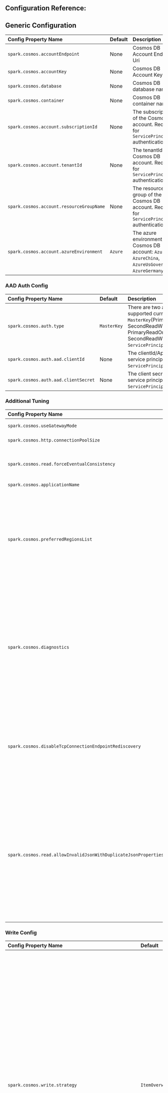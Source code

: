 ## Configuration Reference:


## Generic Configuration
| Config Property Name             | Default | Description                                                                                                 |
|:---------------------------------|    :----   |:------------------------------------------------------------------------------------------------------------| 
| `spark.cosmos.accountEndpoint`   | None   | Cosmos DB Account Endpoint Uri                                                                              |
| `spark.cosmos.accountKey`        | None    | Cosmos DB Account Key                                                                                       |
| `spark.cosmos.database`          | None    | Cosmos DB database name                                                                                     |
| `spark.cosmos.container`         | None    | Cosmos DB container name                                                                                    |
| `spark.cosmos.account.subscriptionId`    | None    | The subscriptionId of the Cosmos DB account. Required for `ServicePrincipal` authentication.                |
| `spark.cosmos.account.tenantId`          | None    | The tenantId of the Cosmos DB account. Required for `ServicePrincipal` authentication.                      |
| `spark.cosmos.account.resourceGroupName` | None    | The resource group of the Cosmos DB account. Required for `ServicePrincipal` authentication.                |
| `spark.cosmos.account.azureEnvironment`    | `Azure`    | The azure environment of the Cosmos DB account: `Azure`, `AzureChina`, `AzureUsGovernment`, `AzureGermany`. |

### AAD Auth Config
| Config Property Name                 | Default | Description                                                                                                                                                             |
|:-------------------------------------|    :----   |:------------------------------------------------------------------------------------------------------------------------------------------------------------------------|
| `spark.cosmos.auth.type`             | `MasterKey`    | There are two auth types are supported currently: `MasterKey`(PrimaryReadWriteKeys, SecondReadWriteKeys, PrimaryReadOnlyKeys, SecondReadWriteKeys), `ServicePrincipal`. |
| `spark.cosmos.auth.aad.clientId`     | None    | The clientId/ApplicationId of the service principal. Required for `ServicePrincipal` authentication.                                                                    |
| `spark.cosmos.auth.aad.clientSecret` | None    | The client secret/password of the service principal. Required for `ServicePrincipal` authentication.                                                                    |

### Additional Tuning
| Config Property Name                                            | Default | Description                                                                                                                                                                                                                                                                                                                                                                                                                                                                                                                                                                                                   |
|:----------------------------------------------------------------|:--------|:--------------------------------------------------------------------------------------------------------------------------------------------------------------------------------------------------------------------------------------------------------------------------------------------------------------------------------------------------------------------------------------------------------------------------------------------------------------------------------------------------------------------------------------------------------------------------------------------------------------| 
| `spark.cosmos.useGatewayMode`                                   | `false` | Use gateway mode for the client operations                                                                                                                                                                                                                                                                                                                                                                                                                                                                                                                                                                    |
| `spark.cosmos.http.connectionPoolSize`                          | `1000`  | Gateway mode connection pool size                                                                                                                                                                                                                                                                                                                                                                                                                                                                                                                                                    |
| `spark.cosmos.read.forceEventualConsistency`                    | `true`  | Makes the client use Eventual consistency for read operations instead of using the default account level consistency                                                                                                                                                                                                                                                                                                                                                                                                                                                                                          |
| `spark.cosmos.applicationName`                                  | None    | Application name                                                                                                                                                                                                                                                                                                                                                                                                                                                                                                                                                                                              |
| `spark.cosmos.preferredRegionsList`                             | None    | Preferred regions list to be used for a multi region Cosmos DB account. This is a comma separated value (e.g., `[East US, West US]` or `East US, West US`) provided preferred regions will be used as hint. You should use a collocated spark cluster with your Cosmos DB account and pass the spark cluster region as preferred region. See list of azure regions [here](https://docs.microsoft.com/dotnet/api/microsoft.azure.documents.locationnames?view=azure-dotnet&preserve-view=true). Please note that you can also use `spark.cosmos.preferredRegions` as alias                                     |
| `spark.cosmos.diagnostics`                                      | None    | Can be used to enable more verbose diagnostics. Currently the only supported options are `simple`, `feed` and `feed_details`. The mode `simple` will result in additional logs being emitted as `INFO` logs in the Driver and Executor logs. The mode `feed` will provide per `FeedResponse` information and `feed_details` will also add pk and id values of all items in a `FeedResponse` to the logs. Please note that any of the diagnostic modes causes the logs being emitted to increase significantly - so, there will be perf impact when enabling it.                                               |
| `spark.cosmos.disableTcpConnectionEndpointRediscovery`          | `false` | Can be used to disable TCP connection endpoint rediscovery. TCP connection endpoint rediscovery should only be disabled when using custom domain names with private endpoints when using a custom Spark environment. When using Azure Databricks or Azure Synapse as Spark runtime it should never be required to disable endpoint rediscovery.                                                                                                                                                                                                                                                               |
| `spark.cosmos.read.allowInvalidJsonWithDuplicateJsonProperties` | `false` | By default (when set to false) the Cosmos Java SDK and spark connector will raise a hard failure when json documents are read that contain json object with multiple properties of the same name. This config option can be used to override the behavior and silently ignore the invalid json and instead use the last occurrence of the property when parsing the json. NOTE: This is only meant to be used as a temporary workaround. We strongly recommend fixing the invalid json from even being ingested into the data and only use this workaround while cleaning up the documents with invalid json. |

### Write Config
| Config Property Name                                 | Default | Description                                                                                                                                                                                                                                                                                                                                                                                                                                                                                                                                                                                                                                                                                                                                                                                                                                                                                                                                                                                                                                                                        |
|:-----------------------------------------------------|    :----   |:-----------------------------------------------------------------------------------------------------------------------------------------------------------------------------------------------------------------------------------------------------------------------------------------------------------------------------------------------------------------------------------------------------------------------------------------------------------------------------------------------------------------------------------------------------------------------------------------------------------------------------------------------------------------------------------------------------------------------------------------------------------------------------------------------------------------------------------------------------------------------------------------------------------------------------------------------------------------------------------------------------------------------------------------------------------------------------------|
| `spark.cosmos.write.strategy`                        | `ItemOverwrite`    | Cosmos DB Item write Strategy: <br/> - `ItemOverwrite` (using upsert), <br/> - `ItemOverwriteIfNotModified` (if etag property of the row is empty/null it will just do an insert and ignore if the document already exists - same as `ItemAppend`, if an etag value exists it will attempt to replace the document with etag pre-condition. If the document changed - identified by precondition failure - the update is skipped and the document is not updated with the content of the data frame row), <br/> - `ItemAppend` (using create, ignore pre-existing items i.e., Conflicts), <br/> - `ItemDelete` (delete all documents), <br/> - `ItemDeleteIfNotModified` (delete all documents for which the etag hasn't changed), <br/> - `ItemPatch` (Partial update all documents based on the patch config), <br/> - `ItemBulkUpdate` (read item, then patch the item locally, then using create if etag is empty, update/replace with etag pre-condition. In cases of any conflict or precondition failure, SDK will retry the above steps to update the documents properly.) |
| `spark.cosmos.write.maxRetryCount`                   | `10`    | Cosmos DB Write Max Retry Attempts on retriable failures (e.g., connection error, moderakh add more details)                                                                                                                                                                                                                                                                                                                                                                                                                                                                                                                                                                                                                                                                                                                                                                                                                                                                                                                                                                       |
| `spark.cosmos.write.point.maxConcurrency`            | None   | Cosmos DB Item Write Max concurrency. If not specified it will be determined based on the Spark executor VM Size                                                                                                                                                                                                                                                                                                                                                                                                                                                                                                                                                                                                                                                                                                                                                                                                                                                                                                                                                                   |
| `spark.cosmos.write.bulk.maxPendingOperations`       | None   | Cosmos DB Item Write bulk mode maximum pending operations. Defines a limit of bulk operations being processed concurrently. If not specified it will be determined based on the Spark executor VM Size. If the volume of data is large for the provisioned throughput on the destination container, this setting can be adjusted by following the estimation of `1000 x Cores`                                                                                                                                                                                                                                                                                                                                                                                                                                                                                                                                                                                                                                                                                                     |
| `spark.cosmos.write.bulk.enabled`                    | `true`   | Cosmos DB Item Write bulk enabled                                                                                                                                                                                                                                                                                                                                                                                                                                                                                                                                                                                                                                                                                                                                                                                                                                                                                                                                                                                                                                                  |
| `spark.cosmos.write.bulk.targetedPayloadSizeInBytes` | `220201`  | When the targeted payload size is reached for buffered documents, the request is sent to the backend. The default value is optimized for small documents <= 10 KB - when documents often exceed 110 KB, it can help to increase this value to up to about `1500000` (should still be smaller than 2 MB).                                                                                                                                                                                                                                                                                                                                                                                                                                                                                                                                                                                                                                                                                                                                                                           |
| `spark.cosmos.write.bulk.initialBatchSize`           | `100` | Cosmos DB initial bulk micro batch size - a micro batch will be flushed to the backend when the number of documents enqueued exceeds this size - or the target payload size is met. The micro batch size is getting automatically tuned based on the throttling rate. By default the initial micro batch size is 100. Reduce this when you want to avoid that the first few requests consume too many RUs.                                                                                                                                                                                                                                                                                                                                                                                                                                                                                                                                                                                                                                                                         |
| `spark.cosmos.write.bulk.maxBatchSize`               | `100` | Cosmos DB max. bulk micro batch size - a micro batch will be flushed to the backend when the number of documents enqueued exceeds this size - or the target payload size is met. The micro batch size is getting automatically tuned based on the throttling rate. By default the max. micro batch size is 100. Use this setting only when migrating Spark 2.4 workloads - for other scenarios relying on the auto-tuning combined with throughptu control will result in better experience.                                                                                                                                                                                                                                                                                                                                                                                                                                                                                                                                                                                       |

#### Patch Config
| Config Property Name      | Default | Description |
| :---        |    :----   |         :--- |
| `spark.cosmos.write.patch.defaultOperationType`      | `Replace`   | Default Cosmos DB patch operation type. Supported ones include none, add, set, replace, remove, increment. Choose none for no-op, for others please reference [here](https://docs.microsoft.com/azure/cosmos-db/partial-document-update#supported-operations) for full context. |
| `spark.cosmos.write.patch.columnConfigs`      | None        | Cosmos DB patch column configs. It can container multiple definitions matching the following patterns separated by comma. col(column).op(operationType) or col(column).path(patchInCosmosdb).op(operationType) - The difference of the second pattern is that it also allows you to define a different cosmosdb path. |
| `spark.cosmos.write.patch.filter`      | None        | Used for [Conditional patch](https://docs.microsoft.com/azure/cosmos-db/partial-document-update-getting-started#java) |

### Query Config
| Config Property Name                                           | Default | Description                                                                                                                                                                                                                                                                                                                                                                                                                                                                                                                                                                                                                                                     |
|:---------------------------------------------------------------|:--------|:----------------------------------------------------------------------------------------------------------------------------------------------------------------------------------------------------------------------------------------------------------------------------------------------------------------------------------------------------------------------------------------------------------------------------------------------------------------------------------------------------------------------------------------------------------------------------------------------------------------------------------------------------------------| 
| `spark.cosmos.read.customQuery`                                | None    | When provided the custom query will be processed against the Cosmos endpoint instead of dynamically generating the query via predicate push down. Usually it is recommended to rely on Spark's predicate push down because that will allow to generate the most efficient set of filters based on the query plan. But there are a couple of predicates like aggregates (count, group by, avg, sum etc.) that cannot be pushed down yet (at least in Spark 3.1) - so the custom query is a fallback to allow them to be pushed into the query sent to Cosmos. If specified, with schema inference enabled, the custom query will also be used to infer the schema. |
| `spark.cosmos.read.maxItemCount`                               | `1000`  | Overrides the maximum number of documents that can be returned for a single query- or change feed request. The default value is `1000` - consider increasing this only for average document sizes significantly smaller than 1KB or when projection reduces the number of properties selected in queries significantly (like when only selecting "id" of documents etc.).                                                                                                                                                                                                                                                                                       |
| `spark.cosmos.read.maxIntegratedCacheStalenessInMS`        | None    | Sets the max staleness window in milliseconds for the point read or query request results in the integrated cache when using the dedicated gateway. Learn more about `MaxIntegratedCacheStaleness` [here](https://learn.microsoft.com/azure/cosmos-db/integrated-cache#maxintegratedcachestaleness)                                                                                                                                                                                                                                                                                                                                                             |
| `spark.cosmos.read.runtimeFiltering.enabled`        | false   | Indicates whether dyanmic partition pruning filters will be pushed down when applicable |
| `spark.cosmos.read.readManyFiltering.enabled`        | true    | Indicates whether use readMany instead of query when applicable |

#### Schema Inference Config
When doing read operations, users can specify a custom schema or allow the connector to infer it. Schema inference is enabled by default.

| Config Property Name      | Default | Description |
| :---        |    :----   |         :--- | 
| `spark.cosmos.read.inferSchema.enabled`     | `true`    | When schema inference is disabled and user is not providing a schema, raw json will be returned. |
| `spark.cosmos.read.inferSchema.query`      | `SELECT * FROM r`    | When schema inference is enabled, used as custom query to infer it. For example, if you store multiple entities with different schemas within a container and you want to ensure inference only looks at certain document types or you want to project only particular columns. |
| `spark.cosmos.read.inferSchema.samplingSize`      | `1000`    | Sampling size to use when inferring schema and not using a query. |
| `spark.cosmos.read.inferSchema.includeSystemProperties`     | `false`    | When schema inference is enabled, whether the resulting schema will include all [Cosmos DB system properties](https://docs.microsoft.com/azure/cosmos-db/account-databases-containers-items#properties-of-an-item). |
| `spark.cosmos.read.inferSchema.includeTimestamp`     | `false`    | When schema inference is enabled, whether the resulting schema will include the document Timestamp (`_ts`). Not required if `spark.cosmos.read.inferSchema.includeSystemProperties` is enabled, as it will already include all system properties. |
| `spark.cosmos.read.inferSchema.forceNullableProperties`     | `true`    | When schema inference is enabled, whether the resulting schema will make all columns nullable. By default, all columns (except cosmos system properties) will be treated as nullable even if all rows within the sample set have non-null values. When disabled, the inferred columns are treated as nullable or not depending on whether any record in the sample set has null-values within a column.  |

#### Serialization Config
Used to influence the json serialization/deserialization behavior

| Config Property Name      | Default | Description |
| :---        |    :----   |         :--- | 
| `spark.cosmos.serialization.inclusionMode`     | `Always`    | Determines whether null/default values will be serialized to json or whether properties with null/default value will be skipped. The behavior follows the same ideas as [Jackson's JsonInclude.Include](https://github.com/FasterXML/jackson-annotations/blob/d0820002721c76adad2cc87fcd88bf60f56b64de/src/main/java/com/fasterxml/jackson/annotation/JsonInclude.java#L98-L227). `Always` means json properties are created even for null and default values. `NonNull` means no json properties will be created for explicit null values. `NonEmpty` means json properties will not be created for empty string values or empty arrays/mpas. `NonDefault` means json properties will be skipped not just for null/empty but also when the value is identical to the default value `0` for numeric properties for example. |
| `spark.cosmos.serialization.dateTimeConversionMode`     | `Default`    | The date/time conversion mode (`Default`, `AlwaysEpochMilliseconds`, `AlwaysEpochMillisecondsWithSystemDefaultTimezone`). With `Default` the standard Spark 3.* behavior is used (`java.sql.Date`/`java.time.LocalDate` are converted to EpochDay, `java.sql.Timestamp`/`java.time.Instant` are converted to MicrosecondsFromEpoch). With `AlwaysEpochMilliseconds` the same behavior the Cosmos DB connector for Spark 2.4 used is applied - `java.sql.Date`, `java.time.LocalDate`, `java.sql.Timestamp` and `java.time.Instant` are converted to MillisecondsFromEpoch. The behavior for `AlwaysEpochMillisecondsWithSystemDefaultTimezone` is identical with `AlwaysEpochMilliseconds` except that it will assume System default time zone / Spark session time zone (specified via `spark.sql.session.timezone`) instead of UTC when the date/time to be parsed has no explicit time zone.|

#### Change feed (only for Spark-Streaming using `cosmos.oltp.changeFeed` data source, which is read-only) configuration
| Config Property Name                            | Default                     | Description                                                                                                                                                                                                                                                                                                                                                                                                                                                                            |
| :---                                            |:----------------------------|:---------------------------------------------------------------------------------------------------------------------------------------------------------------------------------------------------------------------------------------------------------------------------------------------------------------------------------------------------------------------------------------------------------------------------------------------------------------------------------------| 
| `spark.cosmos.changeFeed.startFrom`               | `Beginning`                 | ChangeFeed Start from settings (`Now`, `Beginning`  or a certain point in time (UTC) for example `2020-02-10T14:15:03`) - the default value is `Beginning`. If the write config contains a `checkpointLocation` and any checkpoints exist, the stream is always continued independent of the `spark.cosmos.changeFeed.startFrom` settings - you need to change `checkpointLocation` or delete checkpoints to restart the stream if that is the intention.                              | 
| `spark.cosmos.changeFeed.mode`                    | `Incremental/LatestVersion` | ChangeFeed mode (`Incremental/LatestVersion` or `FullFidelity/AllVersionsAndDeletes`) - NOTE: `FullFidelity/AllVersionsAndDeletes` is in experimental state right now. It requires that the subscription/account has been enabled for the private preview and there are known breaking changes that will happen for `FullFidelity/AllVersionsAndDeletes` (schema of the returned documents). It is recommended to only use `FullFidelity/AllVersionsAndDeletes` for non-production scenarios at this point. | 
| `spark.cosmos.changeFeed.itemCountPerTriggerHint` | None (process all available data in first micro-batch) | Approximate maximum number of items read from change feed for each micro-batch/trigger. If not set, all available data in the changefeed is going to be processed in the first micro-batch. This could overload the client-resources (especially memory), so choosing a value to cap the resource consumption in the Spark executors is advisable here. Usually a reasonable value would be at least in the 100-thousands or single-digit millions.       |
| `spark.cosmos.changeFeed.batchCheckpointLocation` | None                        | Can be used to generate checkpoints when using change feed queries in batch mode - and proceeding on the next iteration where the previous left off.           |

#### Json conversion configuration
| Config Property Name      | Default | Description |
| :---        |    :----   |         :--- | 
| `spark.cosmos.read.schemaConversionMode`     | `Relaxed`    | The schema conversion behavior (`Relaxed`, `Strict`). When reading json documents, if a document contains an attribute that does not map to the schema type, the user can decide whether to use a `null` value (Relaxed) or an exception (Strict). |

#### Partitioning Strategy Config
| Config Property Name      | Default | Description |
| :---        |    :----   |         :--- | 
| `spark.cosmos.read.partitioning.strategy`     | `Default`    | The partitioning strategy used (Default, Custom, Restrictive or Aggressive) |
| `spark.cosmos.partitioning.targetedCount`      | None    | The targeted Partition Count. This parameter is optional and ignored unless strategy==Custom is used. In this case the Spark Connector won't dynamically calculate number of partitions but stick with this value.  |
| `spark.cosmos.partitioning.feedRangeFilter`      | None    | Can be used to scope the query to a single logical Cosmos partition (or a subset of logical partitions). If this parameter is optionally provided, the partitioning strategy will be modified - only partitions for the scoped logical partitions will be created. So, the main benefit of this config option is to reduce the necessary SparkTasks/Partitions. |

### Throughput Control Config
| Config Property Name                                                     | Default | Description                                                                                                                                                                                                                                                                                                                                                                                                                                                                                    |
|:-------------------------------------------------------------------------|    :----   |:-----------------------------------------------------------------------------------------------------------------------------------------------------------------------------------------------------------------------------------------------------------------------------------------------------------------------------------------------------------------------------------------------------------------------------------------------------------------------------------------------|
| `spark.cosmos.throughputControl.enabled`                                 | `false` | Whether throughput control is enabled                                                                                                                                                                                                                                                                                                                                                                                                                                                          |
| `spark.cosmos.throughputControl.accountEndpoint`                         | None    | Cosmos DB Account Endpoint Uri for throughput control. If not defined, then `spark.cosmos.accountEndpoint` will be used.                                                                                                                                                                                                                                                                                                                                                                       |
| `spark.cosmos.throughputControl.accountKey`                              | None    | Cosmos DB Account Key for throughput control.                                                                                                                                                                                                                                                                                                                                                                                                                                                  |
| `spark.cosmos.throughputControl.preferredRegionsList`                    | None    | Preferred regions list to be used for a multi region Cosmos DB account. This is a comma separated value (e.g., `[East US, West US]` or `East US, West US`) provided preferred regions will be used as hint. You should use a collocated spark cluster with your Cosmos DB account and pass the spark cluster region as preferred region. See list of azure regions [here](https://docs.microsoft.com/dotnet/api/microsoft.azure.documents.locationnames?view=azure-dotnet&preserve-view=true). |
| `spark.cosmos.throughputControl.disableTcpConnectionEndpointRediscovery` | `false` | Can be used to disable TCP connection endpoint rediscovery. TCP connection endpoint rediscovery should only be disabled when using custom domain names with private endpoints when using a custom Spark environment. When using Azure Databricks or Azure Synapse as Spark runtime it should never be required to disable endpoint rediscovery.                                                                                                                                                |
| `spark.cosmos.throughputControl.useGatewayMode`                          | `false`        | Use gateway mode for the client operations                                                                                                                                                                                                                                                                                                                                                                                                                                                     |
| `spark.cosmos.throughputControl.name`                                    | None    | Throughput control group name                                                                                                                                                                                                                                                                                                                                                                                                                                                                  |
| `spark.cosmos.throughputControl.targetThroughput`                        | None    | Throughput control group target throughput                                                                                                                                                                                                                                                                                                                                                                                                                                                     |
| `spark.cosmos.throughputControl.targetThroughputThreshold`               | None    | Throughput control group target throughput threshold                                                                                                                                                                                                                                                                                                                                                                                                                                           |
| `spark.cosmos.throughputControl.priorityLevel`                           | None    | Throughput control group priority level. The priority level is used to determine which requests will be throttled first when the total throughput of all control groups exceeds the max throughput. Priority based execution is currently in preview. To enable the feature, please follow the instructions [here](https://devblogs.microsoft.com/cosmosdb/introducing-priority-based-execution-in-azure-cosmos-db-preview/#next-steps)                                                                                                                                                                           |
| `spark.cosmos.throughputControl.globalControl.database`                  | None    | Database which will be used for throughput global control                                                                                                                                                                                                                                                                                                                                                                                                                                      |
| `spark.cosmos.throughputControl.globalControl.container`                 | None    | Container which will be used for throughput global control                                                                                                                                                                                                                                                                                                                                                                                                                                     |
| `spark.cosmos.throughputControl.globalControl.renewIntervalInMS`         | `5s`    | How often the client is going to update the throughput usage of itself                                                                                                                                                                                                                                                                                                                                                                                                                         |
| `spark.cosmos.throughputControl.globalControl.expireIntervalInMS`        | `11s`   | How quickly an offline client will be detected                                                                                                                                                                                                                                                                                                                                                                                                                                                 |
| `spark.cosmos.throughputControl.globalControl.useDedicatedContainer`     | `true`  | Flag to indicat when configured with throughput control, whether dedicated throughput control container will be provided.                                                                                                                                                                                                                                                                                                                                                                      |
